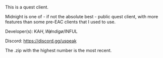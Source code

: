 This is a quest client.

Midnight is one of - if not the absolute best - public quest client, with more features than some pre-EAC clients that I used to use.

Developer(s): KA$H, Wɇndigø/$INFUL

Discord: https://discord.gg/uspeak

The .zip with the highest number is the most recent.

